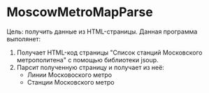 # MoscowMetroMapParse
Цель: получить данные из HTML-страницы.
Данная программа выполянет:
1. Получает HTML-код страницы "Список станций Московского метрополитена" с помощью библиотеки jsoup.
2. Парсит полученную страницу и получает из неё:
      - Линии Московоского метро
      - Станции Московского метро
